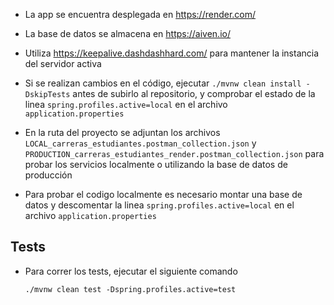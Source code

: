- La app se encuentra desplegada en https://render.com/
 

- La base de datos se almacena en https://aiven.io/


- Utiliza https://keepalive.dashdashhard.com/ para mantener la instancia del servidor activa


- Si se realizan cambios en el código, ejecutar ``./mvnw clean install -DskipTests`` antes de subirlo al repositorio, y comprobar el estado de la linea ``spring.profiles.active=local`` en el archivo ``application.properties`` 


- En la ruta del proyecto se adjuntan los archivos ``LOCAL_carreras_estudiantes.postman_collection.json`` y ``PRODUCTION_carreras_estudiantes_render.postman_collection.json`` para probar los servicios localmente o utilizando la base de datos de producción


- Para probar el codigo localmente es necesario montar una base de datos y descomentar la linea ``spring.profiles.active=local`` en el archivo ``application.properties``

## Tests

- Para correr los tests, ejecutar el siguiente comando

    `./mvnw clean test -Dspring.profiles.active=test`